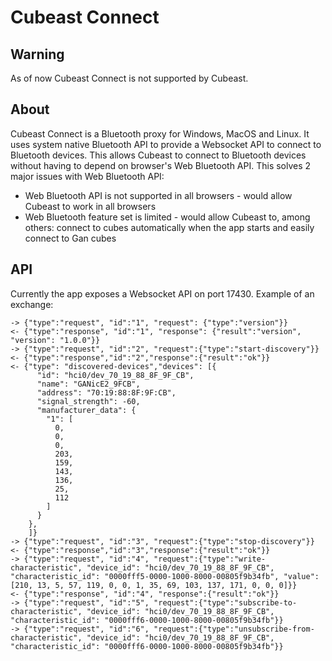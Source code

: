 # Cubeast Connect

## Warning

As of now Cubeast Connect is not supported by Cubeast.

## About

Cubeast Connect is a Bluetooth proxy for Windows, MacOS and Linux. It uses system native Bluetooth API to provide a Websocket API to connect to Bluetooth devices.
This allows Cubeast to connect to Bluetooth devices without having to depend on browser's Web Bluetooth API. This solves 2 major issues with Web Bluetooth API:
* Web Bluetooth API is not supported in all browsers - would allow Cubeast to work in all browsers
* Web Bluetooth feature set is limited - would allow Cubeast to, among others: connect to cubes automatically when the app starts and easily connect to Gan cubes

## API

Currently the app exposes a Websocket API on port 17430. Example of an exchange:

```
-> {"type":"request", "id":"1", "request": {"type":"version"}}
<- {"type":"response", "id":"1", "response": {"result":"version", "version": "1.0.0"}}
-> {"type":"request", "id":"2", "request":{"type":"start-discovery"}}
<- {"type":"response","id":"2","response":{"result":"ok"}}
<- {"type": "discovered-devices","devices": [{
      "id": "hci0/dev_70_19_88_8F_9F_CB",
      "name": "GANicE2_9FCB",
      "address": "70:19:88:8F:9F:CB",
      "signal_strength": -60,
      "manufacturer_data": {
        "1": [
          0,
          0,
          0,
          203,
          159,
          143,
          136,
          25,
          112
        ]
      }
    },
    ]}
-> {"type":"request", "id":"3", "request":{"type":"stop-discovery"}}
<- {"type":"response","id":"3","response":{"result":"ok"}}
-> {"type":"request", "id":"4", "request":{"type":"write-characteristic", "device_id": "hci0/dev_70_19_88_8F_9F_CB", "characteristic_id": "0000fff5-0000-1000-8000-00805f9b34fb", "value":[210, 13, 5, 57, 119, 0, 0, 1, 35, 69, 103, 137, 171, 0, 0, 0]}}
<- {"type":"response", "id":"4", "response":{"result":"ok"}}
-> {"type":"request", "id":"5", "request":{"type":"subscribe-to-characteristic", "device_id": "hci0/dev_70_19_88_8F_9F_CB", "characteristic_id": "0000fff6-0000-1000-8000-00805f9b34fb"}}
-> {"type":"request", "id":"6", "request":{"type":"unsubscribe-from-characteristic", "device_id": "hci0/dev_70_19_88_8F_9F_CB", "characteristic_id": "0000fff6-0000-1000-8000-00805f9b34fb"}}
```
